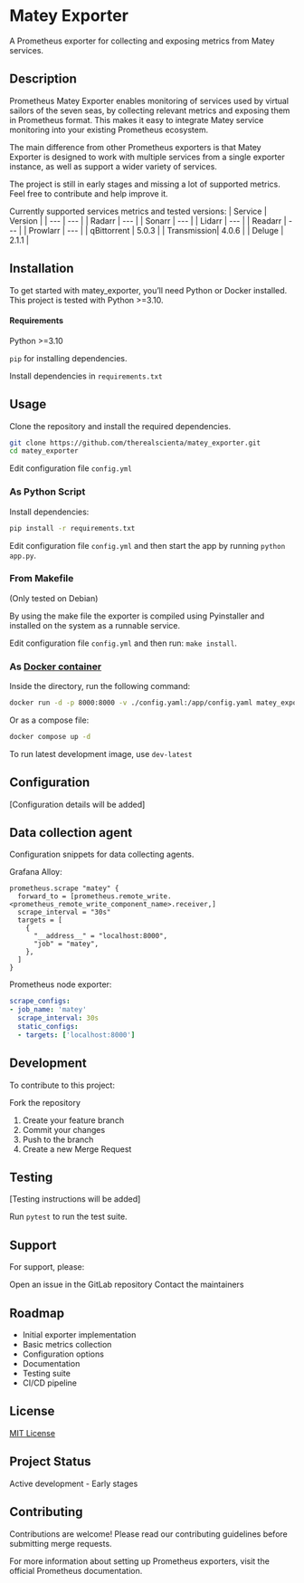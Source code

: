 # Matey Exporter

A Prometheus exporter for collecting and exposing metrics from Matey services.

## Description

Prometheus Matey Exporter enables monitoring of services used by virtual sailors of the seven seas, by collecting relevant metrics and exposing them in Prometheus format. This makes it easy to integrate Matey service monitoring into your existing Prometheus ecosystem.

The main difference from other Prometheus exporters is that Matey Exporter is designed to work with multiple services from a single exporter instance, as well as support a wider variety of services.

The project is still in early stages and missing a lot of supported metrics. Feel free to contribute and help improve it.

Currently supported services metrics and tested versions:
| Service  | Version |
|   ---    |  ---    |
| Radarr   |  ---    |
| Sonarr   |  ---    |
| Lidarr   |  ---    |
| Readarr  |  ---    |
| Prowlarr |  ---    |
| qBittorrent | 5.0.3  |
| Transmission| 4.0.6  |
| Deluge  |   2.1.1  |

## Installation

To get started with matey_exporter, you’ll need Python or Docker installed. This project is tested with Python >=3.10.

#### Requirements

Python >=3.10

`pip` for installing dependencies.

Install dependencies in `requirements.txt`

## Usage
Clone the repository and install the required dependencies.

```bash
git clone https://github.com/therealscienta/matey_exporter.git
cd matey_exporter
```
Edit configuration file `config.yml`

### As Python Script

Install dependencies:
```bash
pip install -r requirements.txt
```
Edit configuration file `config.yml` and then start the app by running `python app.py`.

### From Makefile
(Only tested on Debian)

By using the make file the exporter is compiled using Pyinstaller and installed on the system as a runnable service.

Edit configuration file `config.yml` and then run: `make install`.

### As [Docker container](https://hub.docker.com/r/therealscienta/matey_exporter)

Inside the directory, run the following command:
```bash
docker run -d -p 8000:8000 -v ./config.yaml:/app/config.yaml matey_exporter:latest
```

Or as a compose file:
```bash
docker compose up -d
```

To run latest development image, use `dev-latest`

## Configuration
[Configuration details will be added]

## Data collection agent

Configuration snippets for data collecting agents.

Grafana Alloy:
```
prometheus.scrape "matey" {
  forward_to = [prometheus.remote_write.<prometheus_remote_write_component_name>.receiver,]
  scrape_interval = "30s"
  targets = [
    {
      "__address__" = "localhost:8000",
      "job" = "matey",
    },
  ]
}
```

Prometheus node exporter:

```yaml
scrape_configs:
- job_name: 'matey'
  scrape_interval: 30s
  static_configs:
  - targets: ['localhost:8000']
```


## Development
To contribute to this project:

Fork the repository

1. Create your feature branch
2. Commit your changes
3. Push to the branch
4. Create a new Merge Request

## Testing
[Testing instructions will be added]

Run `pytest` to run the test suite.

## Support
For support, please:

Open an issue in the GitLab repository
Contact the maintainers

## Roadmap
* Initial exporter implementation
* Basic metrics collection
* Configuration options
* Documentation
* Testing suite
* CI/CD pipeline

## License

[MIT License](LICENSE)

## Project Status
Active development - Early stages

## Contributing
Contributions are welcome! Please read our contributing guidelines before submitting merge requests.

For more information about setting up Prometheus exporters, visit the official Prometheus documentation.
